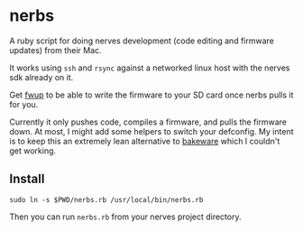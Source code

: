 # nerbs

A ruby script for doing nerves development (code editing and firmware updates) from their Mac.

It works using `ssh` and `rsync` against a networked linux host with the nerves sdk already on it.

Get [fwup](https://github.com/nerves-project/nerves-sdk) to be able to write the firmware to your SD card once nerbs pulls it for you.

Currently it only pushes code, compiles a firmware, and pulls the firmware down. At most, I might add some helpers to switch your defconfig. My intent is to keep this an extremely lean alternative to [bakeware](https://github.com/bakeware) which I couldn't get working.

## Install

`sudo ln -s $PWD/nerbs.rb /usr/local/bin/nerbs.rb`

Then you can run `nerbs.rb` from your nerves project directory.
